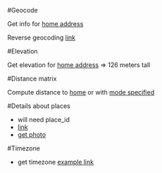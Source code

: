 #Geocode

Get info for [home address](https://maps.googleapis.com/maps/api/geocode/json?address=21+Muntele+Gaina+Oradea+Bihor&key=AIzaSyAe2v4Xx_jWuZWC-dg3sGPTN4_MTR48mXg)

Reverse geocoding [link](https://maps.googleapis.com/maps/api/geocode/json?latlng=33.1262476,-117.3115765&key=AIzaSyAe2v4Xx_jWuZWC-dg3sGPTN4_MTR48mXg)


#Elevation

Get elevation for [home address](https://maps.googleapis.com/maps/api/elevation/json?locations=47.0458934,21.9445132&key=AIzaSyAe2v4Xx_jWuZWC-dg3sGPTN4_MTR48mXg) => 126 meters tall

#Distance matrix

Compute distance to [home](https://maps.googleapis.com/maps/api/distancematrix/json?origins=Cluj+Napoca&destinations=Oradea&key=AIzaSyAe2v4Xx_jWuZWC-dg3sGPTN4_MTR48mXg)
or with [mode specified](https://maps.googleapis.com/maps/api/distancematrix/json?origins=Cluj+Napoca&destinations=Oradea&mode=transit&transit_mode=rail&key=AIzaSyAe2v4Xx_jWuZWC-dg3sGPTN4_MTR48mXg)

#Details about places
- will need place_id
- [link](https://maps.googleapis.com/maps/api/place/details/json?placeid=ChIJH9DF2gIMSUcRE51VDkgEZos&key=AIzaSyAe2v4Xx_jWuZWC-dg3sGPTN4_MTR48mXg)
- [get photo](https://maps.googleapis.com/maps/api/photo?photoreference=CoQBdwAAAHg-fqVKY1X98BaqaS0HXu7FX145n42pzDfX26o4iC4d-TaN2SlP6V5h5UU8QXIV00OUeoatLyNkxeQe-JaaHwjJ_cc9r5iSng4xA0n9lmuBp5cuG3CHHaRYenYrSdeCSRAQJEFFErkxQhirnUtqJ8qoq8V_4mSmjnTrLx0LYnF5EhDuAShRMjwOd2opumaXKRk-GhQsc7xW7dHYIrOrTo7AyFu_EiG7Pg&key=AIzaSyAe2v4Xx_jWuZWC-dg3sGPTN4_MTR48mXg)

#Timezone
- get timezone [example link](https://maps.googleapis.com/maps/api/timezone/json?location=33.1262476,-117.3115765&timestamp=1484308402&key=AIzaSyAe2v4Xx_jWuZWC-dg3sGPTN4_MTR48mXg)
